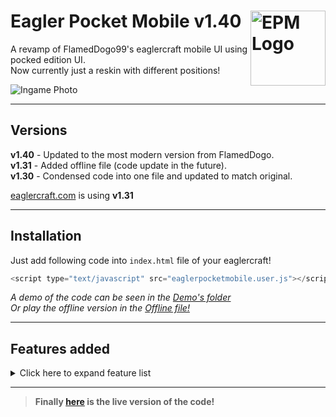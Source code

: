 # <img src=".github/assets/logo.png" alt="EPM Logo" align="right" width="120px">Eagler Pocket Mobile v1.40
 A revamp of FlamedDogo99's eaglercraft mobile UI using pocked edition UI.<br>
 Now currently just a reskin with different positions!


<img src=".github/assets/ingame.png" alt="Ingame Photo"><br>

<hr>

 ## Versions
   __v1.40__ - Updated to the most modern version from FlamedDogo.<br>
  __v1.31__ - Added offline file (code update in the future).<br>
 __v1.30__ - Condensed code into one file and updated to match original.<br>

 [eaglercraft.com](https://eaglercraft.com) is using __v1.31__

 <hr>

## Installation
 Just add following code into `index.html` file of your eaglercraft!<br>

 ```javascript
<script type="text/javascript" src="eaglerpocketmobile.user.js"></script>
 ```
 
 _A demo of the code can be seen in the [Demo's folder](https://github.com/irv77/EaglerPocketMobile/tree/main/demo/)_<br>
 _Or play the offline version in the [Offline file!](https://aaron462.github.io/mconline/EaglercraftX_1.8_u35_Offline_Signed.html)_

<hr>

## Features added

<details>
<summary>Click here to expand feature list</summary>

- [x] Strafe buttons when holding forward
- [x] Crouch lock on hold
- [x] Sprint button (sperate from double tapping forward)
- [ ] Misc Platform support (Controller, Keyboard arrows, etc)
- [x] Cancel button for file upload
- [x] Styling for file upload
- [x] Back button for Kiwi browser?
- [x] Re-orginize button layout (With new icons)
- [x] Redo the display button functions
- [x] Pocket Edition UI
- [x] Updated code from main
- [x] Bug fixes from original
- [ ] Config file for features
- [x] Organized Code
</details>

<hr>

>__Finally [here](https://irv77.github.io/EaglerPocketMobile/demo/) is the live version of the code!__
